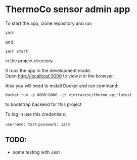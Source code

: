 # ThermoCo sensor admin app

To start the app, clone repository and run

`yarn`

and 

`yarn start`

in the project directory

It runs the app in the development mode.\
Open [http://localhost:3000](http://localhost:3000) to view it in the browser.

Also you will need to install Docker and run command:

`docker run -p 8000:8000 -it vintratest/thermo_api:latest`

to bootstrap backend for this project

To log in use this credentials:

`username: test`
`password: 1234`

## TODO:
  - some testing with Jest

